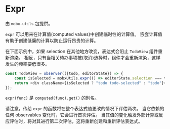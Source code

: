 # Expr

由 `mobx-utils` 包提供。

`expr` 可以用来在计算值(computed values)中创建临时性的计算值。
嵌套计算值有助于创建低廉的计算以防止运行昂贵的计算。

在下面示例中，如果 selection 在其他地方改变，表达式会阻止 `TodoView` 组件重新渲染。
相反，只有当相关待办事项被(取消)选择时，组件才会重新渲染，这样发生的频率要低很多。

```javascript
const TodoView = observer(({todo, editorState}) => {
    const isSelected = mobxUtils.expr(() => editorState.selection === todo);
    return <div className={isSelected ? "todo todo-selected" : "todo"}>{todo.title}</div>;
});
```

`expr(func)` 是 `computed(func).get()` 的别名。

请注意，传给 `expr` 的函数将在整个表达式值更改的情况下评估两次。
当它依赖的任何 observables 变化时，它会进行首次评估。
当其值的变化触发外部计算或反应评估时，将对其进行第二次评估，这将重新创建和重新评估表达式。